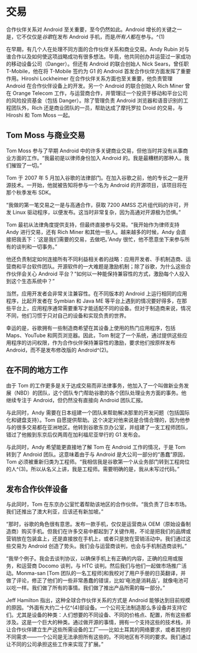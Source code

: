# 交易

合作伙伴关系对 Android 至关重要，至今仍然如此。Android 增长的关键之一是，它不仅仅是*谷歌*在发布 Android 手机，而是*所有人*都在参与。^(1)

在早期，有几个人在处理不同方面的合作伙伴关系和商业交易。Andy Rubin 对与谁合作以及如何使这项战略成功有很多想法。毕竟，他共同创办并运营过一家成功的移动设备公司（Danger）。但还有 Android 的联合创始人 Nick Sears，曾任职 T-Mobile，他在将 T-Mobile 签约为 G1 的 Android 首发合作伙伴方面发挥了重要作用。Hiroshi Lockheimer 在合作伙伴关系方面也至关重要，他负责管理 Android 在合作伙伴设备上的开发。另一个 Android 的联合创始人 Rich Miner 曾在 Orange Telecom 工作，与运营商合作，并管理过一个投资于移动和平台公司的风险投资基金（包括 Danger）。除了管理负责 Android 浏览器和语音识别的工程团队外，Rich 还是商业团队的一员，帮助达成了摩托罗拉 Droid 的交易，与 Hiroshi 和 Tom Moss 一起。

## Tom Moss 与商业交易

Tom Moss 参与了早期 Android 中的许多关键商业交易，但他当时并没有从事商业方面的工作。“我最初是以律师身份加入 Android 的。我是最糟糕的那种人。我们摧毁了一切。”

Tom 于 2007 年 5 月加入谷歌的法律部门。在加入谷歌之前，他的专长之一是开源技术。一开始，他就被告知将参与一个名为 Android 的开源项目，该项目将在那个秋季发布 SDK。

“我做的第一笔交易之一是与高通合作，获取 7200 AMSS 芯片组代码的许可，开发 Linux 驱动程序，以便发布。这当时非常复杂，因为高通对开源极为恐惧。”

Tom 最初从法律角度提供支持，但最终直接参与交易。“我开始作为律师支持 Andy 进行交易，还有 Rich Miner 和其他一些人。越来越多的时候，Andy 会直接把我丢下：‘这是我们需要的交易，去做吧。’Andy 很忙，他不愿意坐下来参与所有的谈判和一切事务。”

他还负责制定如何连接所有不同利益相关者的战略：应用开发者、手机制造商、运营商和平台软件团队。开源软件的一大难题是激励机制；除了谷歌，为什么这些合作伙伴会关心 Android 平台？“如何以一种能保持兼容性的方式，激励每个人投入到这个生态系统中？”

当然，应用开发者会非常关注兼容性。在不同版本的 Android 上运行相同的应用程序，比起开发者在 Symbian 和 Java ME 等平台上遇到的情况要好得多，在那些平台上，应用程序通常需要重写才能适配不同的设备。但对于制造商来说，情况不同，他们习惯于只对自己的设备和实现负责的世界。

幸运的是，谷歌拥有一些制造商希望在其设备上使用的热门应用程序，包括 Maps、YouTube 和网页浏览器。因此，Tom 制定了一个系统，通过提供这些应用程序的访问权限，作为合作伙伴保持兼容性的激励，要求他们按原样发布 Android，而不是发布修改版的 Android^(2)。

## 在不同的地方工作

由于 Tom 的工作更多是关于达成交易而非法律事务，他加入了一个叫做新业务发展（NBD）的团队，这个团队专门帮助谷歌的各个团队处理业务方面的事务。他继续专注于 Android，但仍然没有直接向 Android 团队汇报。

与此同时，Andy 需要在日本组建一个团队来帮助解决那里的开发问题（包括国际化和键盘支持）。Tom 自愿提供帮助。这个决定对他来说是合情合理的，因为他参与的很多交易都在亚洲地区。他转到谷歌东京办公室，并组建了一支工程师团队，错过了他搬到东京后仅两周在加利福尼亚举行的 G1 发布会。

与此同时，Andy 希望能更直接地了解 Tom 在 Android 工作的情况，于是 Tom 转到了 Android 团队。这意味着由于与 Android 是大公司一部分的“愚蠢”原因，Tom 必须被重新归类为工程师。“我相信我是谷歌第一个从业务部门转到工程岗位的人^(3)。所以从名义上讲，我是工程师。需要明确的是，我从未写过代码。”

## 发布合作伙伴设备

与此同时，Tom 在东京办公室忙着帮助该地区的合作伙伴。“我负责了日本市场。我们还推出了澳大利亚，应该还有新加坡。”

“那时，谷歌的角色很有意思。发布一款手机，仅仅是运营商从 OEM（原始设备制造商）购买手机。但我们在许多交易中都起到了关键作用，不论是把我们的品牌或营销放在包装盒上，还是直接放在手机上，或者只是放在营销活动中。我们通过这些交易为 Android 创造了势头。我们会与运营商谈判，也会与手机制造商谈判。”

“我举个例子。我会去谈判协议，以确保手机上有正确的内容，正确的应用或服务，和运营商 Docomo 谈判，与 HTC 谈判。然后我们与他们一起做市场推广活动。Monma-san [Tom 团队的一名工程师]和我校对了用户手册的日英翻译，并做了评论，修正了他们的一些非常愚蠢的错误，比如‘电池是消耗品’，就像电池可以吃一样。我们做了所有的事情。我们做了推出产品所需的每一部分。”

Jeff Hamilton 指出，这种全球合作伙伴关系的方式是 Android 能够达到目前规模的原因。“外面有大约二十亿^(4)部设备。一个公司无法制造那么多设备并支持它们。尤其是设备的种类：人们想要的不同设备、不同的价格点、配置，所有这些都涉及。这是一个巨大的种类。通过做开源的事情，拥有一个支持这些的技术栈，并让合作伙伴建立生产这些所需设备的工厂——比如土耳其的网络要求，或者其他的不同需求——一个公司是无法承担所有这些的。不同地区有不同的要求。我们通过让不同的公司承担这些工作来实现了扩展。”
